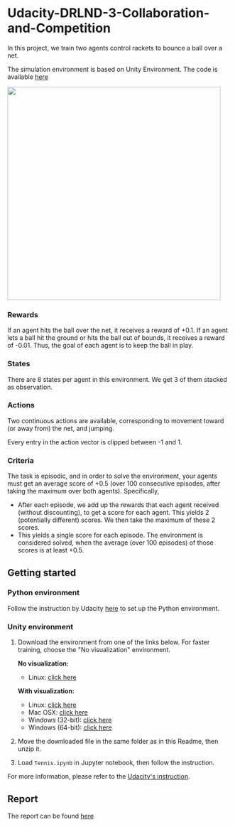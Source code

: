 # Udacity-DRLND-3-Collaboration-and-Competition

In this project, we train two agents control rackets to bounce a ball over a net.

The simulation environment is based on Unity Environment. The code is available [here](https://github.com/udacity/deep-reinforcement-learning/tree/master/python/unityagents)

<img src="tennis_result.gif" width=480>

### Rewards
If an agent hits the ball over the net, it receives a reward of +0.1. If an agent lets a ball hit the ground or hits the ball out of bounds, it receives a reward of -0.01. Thus, the goal of each agent is to keep the ball in play.

### States
There are 8 states per agent in this environment. We get 3 of them stacked as observation.

### Actions
Two continuous actions are available, corresponding to movement toward (or away from) the net, and jumping.

Every entry in the action vector is clipped between -1 and 1.

### Criteria
The task is episodic, and in order to solve the environment, your agents must get an average score of +0.5 (over 100 consecutive episodes, after taking the maximum over both agents). Specifically,

- After each episode, we add up the rewards that each agent received (without discounting), to get a score for each agent. This yields 2 (potentially different) scores. We then take the maximum of these 2 scores.
- This yields a single score for each episode.
The environment is considered solved, when the average (over 100 episodes) of those scores is at least +0.5.

## Getting started

### Python environment
Follow the instruction by Udacity [here](https://github.com/udacity/deep-reinforcement-learning#dependencies) to set up the Python environment. 

### Unity environment
1. Download the environment from one of the links below. For faster training, choose the "No visualization" environment.

    **No visualization:**
    - Linux: [click here](https://s3-us-west-1.amazonaws.com/udacity-drlnd/P3/Tennis/Tennis_Linux_NoVis.zip)

    **With visualization:**
    - Linux: [click here](https://s3-us-west-1.amazonaws.com/udacity-drlnd/P3/Tennis/Tennis_Linux.zip)
    - Mac OSX: [click here](https://s3-us-west-1.amazonaws.com/udacity-drlnd/P3/Tennis/Tennis.app.zip)
    - Windows (32-bit): [click here](https://s3-us-west-1.amazonaws.com/udacity-drlnd/P3/Tennis/Tennis_Windows_x86.zip)
    - Windows (64-bit): [click here](https://s3-us-west-1.amazonaws.com/udacity-drlnd/P3/Tennis/Tennis_Windows_x86_64.zip)

2. Move the downloaded file in the same folder as in this Readme, then unzip it.

3. Load `Tennis.ipynb` in Jupyter notebook, then follow the instruction.

For more information, please refer to the [Udacity's instruction](https://github.com/udacity/deep-reinforcement-learning/tree/master/p2_continuous-control).

## Report
The report can be found [here](Report.md)
